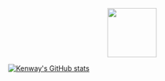 <div id="header" align="center">
  <img src="https://media.giphy.com/media/M9gbBd9nbDrOTu1Mqx/giphy.gif" width="100"/>
</div>

[![Kenway's GitHub stats](https://github-readme-stats.vercel.app/api?username=anuraghazra)](https://github.com/anuraghazra/github-readme-stats)
